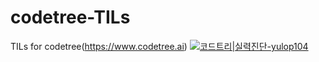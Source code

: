 # codetree-TILs
TILs for codetree(https://www.codetree.ai)
[![코드트리|실력진단-yulop104](https://banner.codetree.ai/v1/banner/yulop104)](https://www.codetree.ai/profiles/yulop104)
